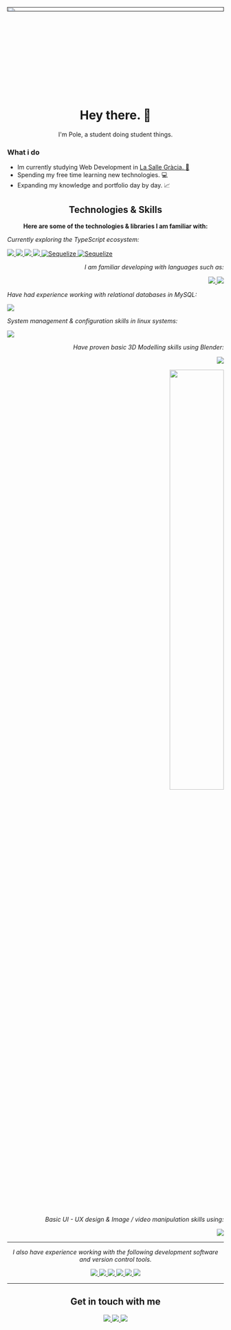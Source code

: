 <a href="">
  <img title="" src=https://imgur.com/N36TbQs.png width=100% height=5%>
</a>

<div align="center">

# Hey there. 🎴

I'm Pole, a student doing student things.

</div>

### What i do

- Im currently studying Web Development in <a href="https://gracia.lasalle.cat/">La Salle Gràcia. 🏫</a>
- Spending my free time learning new technologies. 💻
- Expanding my knowledge and portfolio day by day. 📈

<div align="center">

## Technologies & Skills

**Here are some of the technologies & libraries I am familiar with:**

</div>

<!-- JAVASCRIPT & TYPESCRIPT ECOSYSTEM -->

<div align="left">

*Currently exploring the TypeScript ecosystem:*

<!-- Envs -->

<a title="Node JS" href="https://nodejs.org/en">
  <img src=https://skillicons.dev/icons?i=nodejs,&theme=light>
</a>

<!-- Languages -->

<a title="JavaScript" href="https://developer.mozilla.org/en-US/docs/Web/JavaScript">
  <img src=https://skillicons.dev/icons?i=js&theme=light>
</a>

<a title="HTML & CSS" href="">
  <img src=https://skillicons.dev/icons?i=css,html,&theme=light>
</a>

<a title="TypeScript" href="">
  <img src=https://skillicons.dev/icons?i=ts,&theme=light>
</a>

<!-- Libraries -->

<a title="Sequelize ORM" href="https://sequelize.org/">
  <img title="Sequelize" src=https://skillicons.dev/icons?i=sequelize&theme=light>
</a>

<a title="Express JS" href="https://expressjs.com/">
  <img title="Sequelize" src=https://skillicons.dev/icons?i=express&theme=light>
</a>

</div>

<!-- PROGRAMMING LANGUAGES -->

<div align="right">

*I am familiar developing with languages such as:*

<a title="C#" href="">
  <img src=https://skillicons.dev/icons?i=cs&theme=light>
</a>

<a title="PHP" href="">
  <img src=https://skillicons.dev/icons?i=php&theme=light>
</a>

</div>

<!-- DATABASES -->

<div align="left">

*Have had experience working with relational databases in MySQL:*

<a title="MySQL" href="">
  <img src=https://skillicons.dev/icons?i=mysql&theme=light>
</a>

</div>

<!-- IT & SYSTEMS -->

<div align="">

*System management & configuration skills in linux systems:*

<a title="MySQL" href="">
  <img src=https://skillicons.dev/icons?i=linux&theme=light>
</a>

</div>

<!-- BLENDER -->

<div align="right">

<div>

*Have proven basic 3D Modelling skills using Blender:*

</div>

<a title="Blender" href="">
  <img src=https://skillicons.dev/icons?i=blender&theme=light>
</a>

<img src="https://imgur.com/KbW5eSc.png" width=50% height=50%></img>

</div>

<!-- VISUAL DESIGN -->

<div align="right">

<div>

*Basic UI - UX design & Image / video manipulation skills using:*

</div>

<a title="Blender" href="">
  <img src=https://skillicons.dev/icons?i=ps,figma&theme=light>
</a>


</div>

---

<!-- FOOTER -->

<div align="center">

*I also have experience working with the following development software and version control tools.*

<a title="Git" href="">
  <img src=https://skillicons.dev/icons?i=git&theme=light>
</a>

<a title="Github" href="">
  <img src=https://skillicons.dev/icons?i=github,,&theme=light>
</a>

<!-- IDEs -->

<a title="Github" href="">
  <img src=https://skillicons.dev/icons?i=idea,,&theme=light>
</a>

<a title="Docker" href="">
  <img src=https://skillicons.dev/icons?i=docker&theme=light>
</a>

<a title="Postman" href="">
  <img src=https://skillicons.dev/icons?i=postman,=light>
</a>

<a title="Visual Studio & VSCode" href="">
  <img src=https://skillicons.dev/icons?i=visualstudio,vscode,=light>
</a>

</div>

<div align="center">

---

## Get in touch with me

<a title="My LinkedIn" href="https://www.linkedin.com/in/pol-c-358bb3226/">
  <img src=https://skillicons.dev/icons?i=linkedin&theme=dark>
</a>

<a title="My Discord" href="">
  <img src=https://skillicons.dev/icons?i=discord&theme=dark>
</a>

<a title="My Instagram" href="https://www.instagram.com/polcondal553/">
  <img src=https://skillicons.dev/icons?i=instagram&theme=dark>
</a>

</div>

<!-- ![visitors](https://visitor-badge.glitch.me/badge?page_id=polcondal&left_color=green&right_color=red) -->
